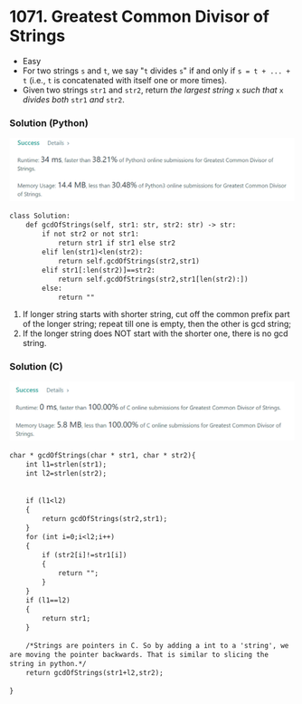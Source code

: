 # 1071. Greatest Common Divisor of Strings

* Easy
* For two strings `s` and `t`, we say "`t` divides `s`" if and only if `s = t + ... + t` (i.e., `t` is concatenated with itself one or more times).
* Given two strings `str1` and `str2`, return _the largest string_ `x` _such that_ `x` _divides both_ `str1` _and_ `str2`.

### Solution (Python)

![](<.gitbook/assets/image (7) (1) (1) (1) (1) (1).png>)

```
class Solution:
    def gcdOfStrings(self, str1: str, str2: str) -> str:
        if not str2 or not str1:
            return str1 if str1 else str2
        elif len(str1)<len(str2):
            return self.gcdOfStrings(str2,str1)
        elif str1[:len(str2)]==str2:
            return self.gcdOfStrings(str2,str1[len(str2):])
        else:
            return ""
```

1. If longer string starts with shorter string, cut off the common prefix part of the longer string; repeat till one is empty, then the other is gcd string;
2. If the longer string does NOT start with the shorter one, there is no gcd string.

### Solution (C)

![](<.gitbook/assets/image (5) (1) (1).png>)

```
char * gcdOfStrings(char * str1, char * str2){
    int l1=strlen(str1);
    int l2=strlen(str2);


    if (l1<l2)
    {
        return gcdOfStrings(str2,str1);
    }
    for (int i=0;i<l2;i++)
    {
        if (str2[i]!=str1[i])
        {
            return "";
        }
    }
    if (l1==l2)
    {
        return str1;
    }

    /*Strings are pointers in C. So by adding a int to a 'string', we are moving the pointer backwards. That is similar to slicing the string in python.*/
    return gcdOfStrings(str1+l2,str2);

}
```
